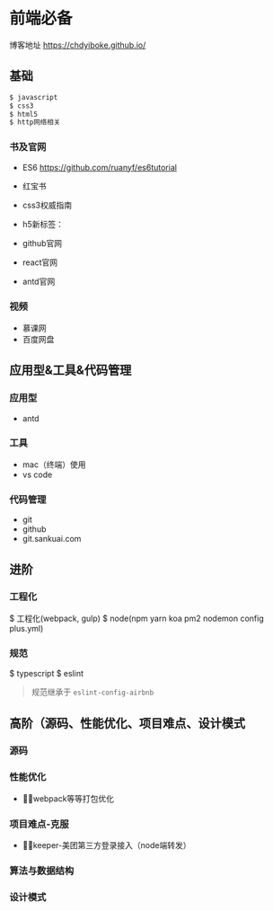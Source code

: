 # 前端必备

博客地址
https://chdyiboke.github.io/


## 基础
```bash
$ javascript
$ css3
$ html5
$ http网络相关
```
### 书及官网
* ES6
https://github.com/ruanyf/es6tutorial
* 红宝书
* css3权威指南
* h5新标签：<audio> 和 <video>

* github官网
* react官网
* antd官网

### 视频
* 慕课网
* 百度网盘

## 应用型&工具&代码管理

### 应用型
* antd

### 工具
* mac（终端）使用
* vs code


### 代码管理
* git
* github
* git.sankuai.com


## 进阶

### 工程化
$ 工程化(webpack, gulp)
$ node(npm yarn koa pm2 nodemon config plus.yml)

### 规范
$ typescript
$ eslint
> 规范继承于 `eslint-config-airbnb`



## 高阶（源码、性能优化、项目难点、设计模式

### 源码


### 性能优化
* webpack等等打包优化

### 项目难点-克服

* keeper-美团第三方登录接入（node端转发）

### 算法与数据结构

### 设计模式
